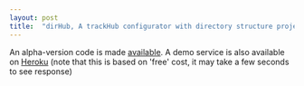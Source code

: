 ```yaml
---
layout: post
title:  "dirHub, A trackHub configurator with directory structure projection."
---
```


An alpha-version code is made [available](https://github.com/hkawaji/dirHub). A demo service is also available on [Heroku](http://dirhub.herokuapp.com/) (note that this is based on 'free' cost, it may take a few seconds to see response)

